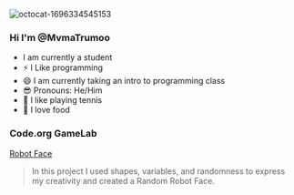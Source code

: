 ![octocat-1696334545153](https://github.com/Mvmatrumoo/MvmaTrumoo/assets/104849084/a7d3d917-0970-4b23-b743-25767a24df43)
### Hi I'm @MvmaTrumoo
- I am currently a student
- ⚡ I Like programming
- 😄 I am currently taking an intro to programming class
- 😎 Pronouns: He/Him
- 🎾 I like playing tennis
- 🍜 I love food
### Code.org GameLab
[Robot Face](htps://ramumuthukaruppan.github.io/RobotFace/)
> In this project I used shapes, variables, and randomness to express my creativity and created a Random Robot Face. 

<!--


